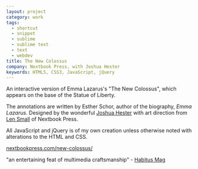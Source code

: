 ```yaml
---
layout: project
category: work
tags:
  - shortcut
  - snippet
  - sublime
  - sublime text
  - text
  - webdev
title: The New Colossus
company: Nextbook Press, with Joshua Hester
keywords: HTML5, CSS3, JavaScript, jQuery
---
```


An interactive version of Emma Lazarus's "The New Colossus", which appears on
the base of the Statue of Liberty.

The annotations are written by Esther Schor, author of the biography, *Emma
Lazarus*. Designed by the wonderful [Joshua Hester](http://joshuahester.com/)
with art direction from [Len Small](http://www.lensmalldesign.com/) of Nextbook
Press.

All JavaScript and jQuery is of my own creation unless otherwise noted with
alterations to the HTML and CSS.

[nextbookpress.com/new-colossus/](http://nextbookpress.com/new-colossus/)

"an entertaining feat of multimedia craftsmanship" - [Habitus Mag](http://habitusmag.com/2011/10/5407/shining-the-lantern-on-emma-lazarus/)


